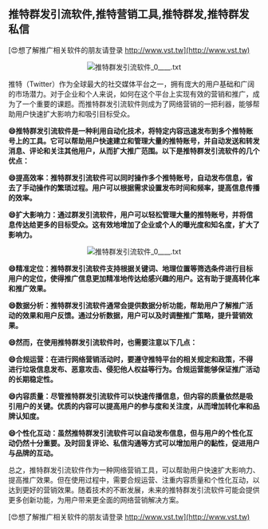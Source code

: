 ## **推特群发引流软件,推特营销工具,推特群发,推特群发私信**

[😍想了解推广相关软件的朋友请登录 http://www.vst.tw](http://www.vst.tw)

 <center><img src="https://vst.tw/MP4/tuiguang/png/4.png" alt="推特群发引流软件_0____.txt"></center>

推特（Twitter）作为全球最大的社交媒体平台之一，拥有庞大的用户基础和广阔的市场潜力。对于企业和个人来说，如何在这个平台上实现有效的营销和推广，成为了一个重要的课题。而推特群发引流软件则成为了网络营销的一把利器，能够帮助用户快速扩大影响力和吸引目标受众。

**😄推特群发引流软件是一种利用自动化技术，将特定内容迅速发布到多个推特账号上的工具。它可以帮助用户快速建立和管理大量的推特账号，并自动发送和转发消息、评论和关注其他用户，从而扩大推广范围。以下是推特群发引流软件的几个优点：**

**😄提高效率：推特群发引流软件可以同时操作多个推特账号，自动发布信息，省去了手动操作的繁琐过程。用户可以根据需求设置发布时间和频率，提高信息传播的效率。**

**😄扩大影响力：通过群发引流软件，用户可以轻松管理大量的推特账号，并将信息传达给更多的目标受众。这有效地增加了企业或个人的曝光度和知名度，扩大了影响力。**

 <center><img src="https://vst.tw/MP4/tuiguang/png/6.png" alt="推特群发引流软件_0____.txt"></center>

**😄精准定位：推特群发引流软件支持根据关键词、地理位置等筛选条件进行目标用户的定位，使得推广信息更加精准地传达给感兴趣的用户。这有助于提高转化率和推广效果。**

**😄数据分析：推特群发引流软件通常会提供数据分析功能，帮助用户了解推广活动的效果和用户反馈。通过分析数据，用户可以及时调整推广策略，提升营销效果。**

**😄然而，在使用推特群发引流软件时，也需要注意以下几点：**

**😄合规运营：在进行网络营销活动时，要遵守推特平台的相关规定和政策，不得进行垃圾信息发布、恶意攻击、侵犯他人权益等行为。合规运营能够保证推广活动的长期稳定性。**

**😄内容质量：尽管推特群发引流软件可以快速传播信息，但内容的质量依然是吸引用户的关键。优质的内容可以提高用户的参与度和关注度，从而增加转化率和品牌认知度。**

**😄个性化互动：虽然推特群发引流软件可以自动发布信息，但与用户的个性化互动仍然十分重要。及时回复评论、私信沟通等方式可以增加用户的黏性，促进用户与品牌的互动。**

总之，推特群发引流软件作为一种网络营销工具，可以帮助用户快速扩大影响力、提高推广效果。但在使用过程中，需要合规运营、注重内容质量和个性化互动，以达到更好的营销效果。随着技术的不断发展，未来的推特群发引流软件可能会提供更多创新功能，为用户带来更全面的网络营销解决方案。

[😍想了解推广相关软件的朋友请登录 http://www.vst.tw](http://www.vst.tw)



